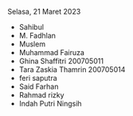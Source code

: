 Selasa, 21 Maret 2023

- Sahibul
- M. Fadhlan
- Muslem
- Muhammad Fairuza
- Ghina Shaffitri 200705011
- Tara Zaskia Thamrin 200705014
- feri saputra
- Said Farhan
- Rahmad rizky
- Indah Putri Ningsih
